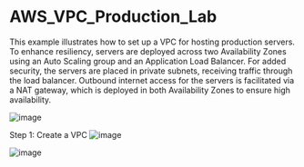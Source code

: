 # AWS_VPC_Production_Lab


This example illustrates how to set up a VPC for hosting production servers. To enhance resiliency, servers are deployed across two Availability Zones using an Auto Scaling group and an Application Load Balancer. For added security, the servers are placed in private subnets, receiving traffic through the load balancer. Outbound internet access for the servers is facilitated via a NAT gateway, which is deployed in both Availability Zones to ensure high availability.

![image](https://github.com/user-attachments/assets/93b03a39-118a-4cb0-aa4f-1dc80554a6b5)

Step 1: Create a VPC
![image](https://github.com/user-attachments/assets/3b3359dd-8e93-4cfb-9874-6ea46fb01f21)

![image](https://github.com/user-attachments/assets/5eafe2c1-374f-4642-ade2-a33f2e46f039)

